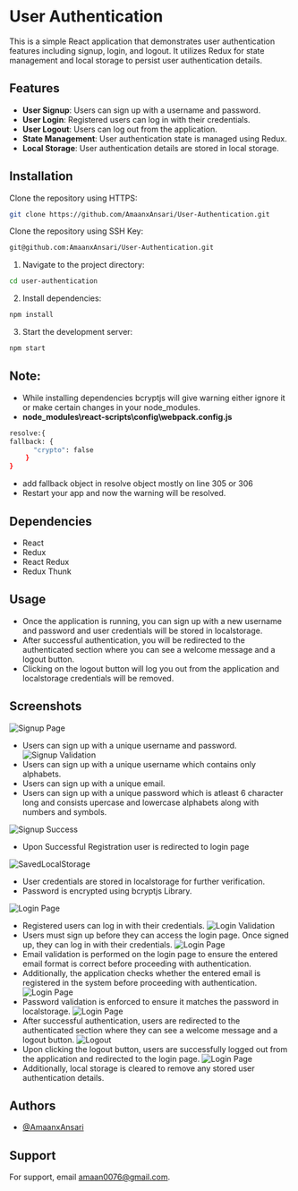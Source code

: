 # User Authentication

This is a simple React application that demonstrates user authentication features including signup, login, and logout. It utilizes Redux for state management and local storage to persist user authentication details.

## Features

- **User Signup**: Users can sign up with a username and password.
- **User Login**: Registered users can log in with their credentials.
- **User Logout**: Users can log out from the application.
- **State Management**: User authentication state is managed using Redux.
- **Local Storage**: User authentication details are stored in local storage.

## Installation

Clone the repository using HTTPS:

```bash
git clone https://github.com/AmaanxAnsari/User-Authentication.git
```

Clone the repository using SSH Key:

```bash
git@github.com:AmaanxAnsari/User-Authentication.git
```

1.  Navigate to the project directory:

```bash
cd user-authentication
```

2. Install dependencies:

```bash
npm install
```

3. Start the development server:

```bash
npm start
```

## Note:

- While installing dependencies bcryptjs will give warning either ignore it or make certain changes in your node_modules.
- **node_modules\react-scripts\config\webpack.config.js**

```bash
resolve:{
fallback: {
      "crypto": false
    }
}

```

- add fallback object in resolve object mostly on line 305 or 306
- Restart your app and now the warning will be resolved.

## Dependencies

- React
- Redux
- React Redux
- Redux Thunk

## Usage

- Once the application is running, you can sign up with a new username and password and user credentials will be stored in localstorage.
- After successful authentication, you will be redirected to the authenticated section where you can see a welcome message and a logout button.
- Clicking on the logout button will log you out from the application and localstorage credentials will be removed.

## Screenshots

![Signup Page](screenshots/SignupPage.jpg)

- Users can sign up with a unique username and password.
  ![Signup Validation](screenshots/Signupvalidation.jpg)
- Users can sign up with a unique username which contains only alphabets.
- Users can sign up with a unique email.
- Users can sign up with a unique password which is atleast 6 character long and consists upercase and lowercase alphabets along with numbers and symbols.

![Signup Success](screenshots/SignupSuccess.jpg)

- Upon Successful Registration user is redirected to login page

![SavedLocalStorage ](screenshots/SavedLocalStorage.jpg)

- User credentials are stored in localstorage for further verification.
- Password is encrypted using bcryptjs Library.

![Login Page](screenshots/Loginpage.jpg)

- Registered users can log in with their credentials.
  ![Login Validation](screenshots/LoginValidation.jpg)
- Users must sign up before they can access the login page. Once signed up, they can log in with their credentials.
  ![Login Page](screenshots/LoginEmailValidation.jpg)
- Email validation is performed on the login page to ensure the entered email format is correct before proceeding with authentication.
- Additionally, the application checks whether the entered email is registered in the system before proceeding with authentication.
  ![Login Page](screenshots/LoginPasswordValidation.jpg)
- Password validation is enforced to ensure it matches the password in localstorage.
  ![Login Page](screenshots/LoginSuccess-HomePage.jpg)
- After successful authentication, users are redirected to the authenticated section where they can see a welcome message and a logout button.
  ![Logout](screenshots/LogoutSuccess.jpg)
- Upon clicking the logout button, users are successfully logged out from the application and redirected to the login page.
  ![Login Page](screenshots/ClearedLocalStorage.jpg)
- Additionally, local storage is cleared to remove any stored user authentication details.

## Authors

- [@AmaanxAnsari](https://www.github.com/AmaanxAnsari)

## Support

For support, email amaan0076@gmail.com.
